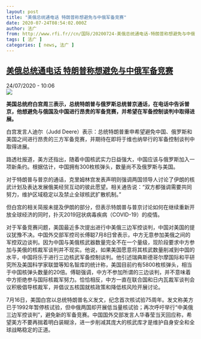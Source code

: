 ```yaml
---
layout: post
title: "美俄总统通电话 特朗普称想避免与中俄军备竞赛"
date: 2020-07-24T08:54:02.000Z
author: 法广
from: http://www.rfi.fr//cn/国际/20200724-美俄总统通电话-特朗普称想避免与中俄军备竞赛
tags: [ 法广 ]
categories: [ news, 法广 ]
---
```

<!--1595580842000-->
[美俄总统通电话 特朗普称想避免与中俄军备竞赛](http://www.rfi.fr//cn/%E5%9B%BD%E9%99%85/20200724-%E7%BE%8E%E4%BF%84%E6%80%BB%E7%BB%9F%E9%80%9A%E7%94%B5%E8%AF%9D-%E7%89%B9%E6%9C%97%E6%99%AE%E7%A7%B0%E6%83%B3%E9%81%BF%E5%85%8D%E4%B8%8E%E4%B8%AD%E4%BF%84%E5%86%9B%E5%A4%87%E7%AB%9E%E8%B5%9B)
------

<div>
<div>24/07/2020 - 10:06</div><img src="https://s.rfi.fr/media/display/14b7148e-1180-11ea-a314-005056a99247/w:310/p:16x9/2017-07-06t123923z_1074454251_rc121b8dde10_rtrmadp_3_usa-trump-poland_0.jpg"><p><strong>美国总统府白宫周三表示，总统特朗普与俄罗斯总统普京通话，在电话中告诉普京，他想避免与俄国及中国进行昂贵的军备竞赛，并希望在军备控制谈判中取得进展。</strong></p><div class="t-content__body u-clearfix"><div class="m-interstitial"></div><p>白宫发言人迪尔（Judd Deere）表示：总统特朗普重申希望避免中国、俄罗斯和美国之间进行昂贵的三方军备竞赛，并期待在即将于维也纳举行的军备控制谈判中取得进展。</p><p>路透社报道，美方还指出，随着中国核武实力日益强大，中国应该与俄罗斯加入一项新条约。根据估计，中国拥有300枚核弹头，数量尚不及俄罗斯与美国。</p><p>对于特朗普与普京的通话，克里姆林宫发表声明则强调两国领导人讨论了伊朗的核武计划及表达发展俄美经贸互动的彼此愿望。相关通告说：“双方都强调需要共同努力，维护区域稳定以及禁止全球核武扩散机制。”</p><p>但白宫的相关简报未提及伊朗的部分，但表示特朗普与普京讨论如何在继续重新开放全球经济的同时，扑灭2019冠状病毒疾病（COVID-19）的疫情。</p><p>对于军备竞赛问题，美国最近多次提出进行中美俄三边军控谈判，中国对美国的提议犹豫不决。中国外交部军控司长傅聪7月8日曾表示，中方无意参加美俄之间的军控双边谈判。因为中国与美俄核武器数量完全不在一个量级，现阶段要求中方参加与美俄的核裁军谈判并不现实。他说，如果美国愿意将其核武数量削减到中国的水平，中国将乐于进行三边核武军备控制谈判。他引述瑞典斯德哥尔摩国际和平研究所及美国科学家联盟等知名智库的统计称，美国目前约有5800枚核弹头，相当于中国核弹头数量的20倍。傅聪强调，中方不参加所谓的三边谈判，并不意味着中方拒绝参与国际核裁军努力。恰恰相反，中方一直在联合国和日内瓦裁军谈判会议积极倡导核裁军，并倡议五核国就核政策和降低核风险开展讨论。</p><p>7月16日，美国白宫以总统特朗普名义发文，纪念首次核试验75周年。发文称美方已于1992年暂停核试验，但中俄两国却开展低当量核试验；再次呼吁举行“中美俄三边军控谈判”，避免新的军备竞赛。中国国外交部发言人华春莹当天回应称，希望美方不要再揣着明白装糊涂，进一步削减其庞大的核武库才是维护自身安全和全球战略稳定的正道。</p><p> </p><div class="o-self-promo o-self-promo--nl o-self-promo--hidden" data-selfpromo-newsletter></div><div class="o-self-promo o-self-promo--app o-self-promo--hidden" data-selfpromo-app></div></div>
</div>
